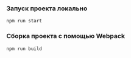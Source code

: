 ### Запуск проекта локально
```
npm run start
```

### Сборка проекта с помощью Webpack
```
npm run build
```